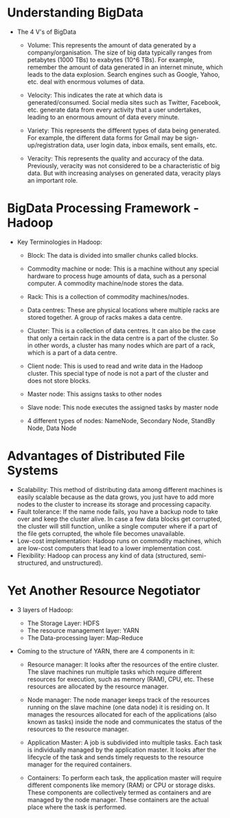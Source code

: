 # Understanding BigData

  - The 4 V's of BigData
  
    - Volume: This represents the amount of data generated by a company/organisation. The size of big data typically ranges from 
      petabytes (1000 TBs) to exabytes (10^6 TBs). For example, remember the amount of data generated in an internet minute, 
      which leads to the data explosion. Search engines such as Google, Yahoo, etc. deal with enormous volumes of data.

    - Velocity: This indicates the rate at which data is generated/consumed. Social media sites such as Twitter, Facebook, etc. 
      generate data from every activity that a user undertakes, leading to an enormous amount of data every minute.

    - Variety: This represents the different types of data being generated. For example, the different data forms for 
      Gmail may be sign-up/registration data, user login data, inbox emails, sent emails, etc.

    - Veracity: This represents the quality and accuracy of the data. Previously, veracity was not considered to be a 
      characteristic of big data. But with increasing analyses on generated data, veracity plays an important role.
      
      
# BigData Processing Framework - Hadoop

  - Key Terminologies in Hadoop:
  
    - Block: The data is divided into smaller chunks called blocks.
    
    - Commodity machine or node: This is a machine without any special hardware to process huge amounts of data, such as a 
      personal computer. A commodity machine/node stores the data.
      
    - Rack: This is a collection of commodity machines/nodes.
    
    - Data centres: These are physical locations where multiple racks are stored together. A group of racks makes a data centre.
    
    - Cluster: This is a collection of data centres. It can also be the case that only a certain rack in the data centre is a part of 
      the cluster. So in other words, a cluster has many nodes which are part of a rack, which is a part of a data centre.  
      
    - Client node: This is used to read and write data in the Hadoop cluster. This special type of node is not a part of the 
      cluster and does not store blocks.
      
    - Master node: This assigns tasks to other nodes
    
    - Slave node: This node executes the assigned tasks by master node
    
    - 4 different types of nodes: NameNode, Secondary Node, StandBy Node, Data Node
    
# Advantages of Distributed File Systems

  - Scalability: This method of distributing data among different machines is easily scalable because as the data grows, 
    you just have to add more nodes to the cluster to increase its storage and processing capacity.
  - Fault tolerance: If the name node fails, you have a backup node to take over and keep the cluster alive. In case a few 
    data blocks get corrupted, the cluster will still function, unlike a single computer where if a part of the file gets corrupted, 
    the whole file becomes unavailable.
  - Low-cost implementation: Hadoop runs on commodity machines, which are low-cost computers that lead to a lower implementation cost. 
  - Flexibility: Hadoop can process any kind of data (structured, semi-structured, and unstructured).
  
# Yet Another Resource Negotiator

  - 3 layers of Hadoop:
  
    - The Storage Layer: HDFS
    - The resource management layer: YARN
    - The Data-processing layer: Map-Reduce
    
  - Coming to the structure of YARN, there are 4 components in it:

    - Resource manager: It looks after the resources of the entire cluster. 
      The slave machines run multiple tasks which require different resources for execution, such as memory (RAM), CPU, etc. 
      These resources are allocated by the resource manager.

    - Node manager: The node manager keeps track of the resources running on the slave machine (one data node) it is residing on. 
      It manages the resources allocated for each of the applications (also known as tasks) inside the node and 
      communicates the status of the resources to the resource manager.

    - Application Master: A job is subdivided into multiple tasks. Each task is individually managed by the application master. 
      It looks after the lifecycle of the task and sends timely requests to the resource manager for the required containers.

    - Containers: To perform each task, the application master will require different components like memory (RAM) or CPU or 
      storage disks. These components are collectively termed as containers and are managed by the node manager. 
      These containers are the actual place where the task is performed.
      
      
